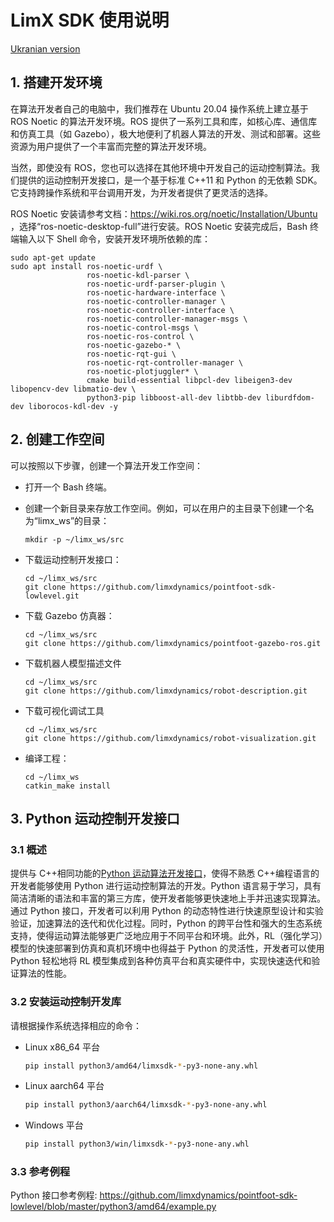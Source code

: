 # LimX SDK 使用说明

[Ukranian version](./Readme.uk.md)

## 1. 搭建开发环境

在算法开发者自己的电脑中，我们推荐在 Ubuntu 20.04 操作系统上建立基于 ROS Noetic 的算法开发环境。ROS 提供了一系列工具和库，如核心库、通信库和仿真工具（如 Gazebo），极大地便利了机器人算法的开发、测试和部署。这些资源为用户提供了一个丰富而完整的算法开发环境。

当然，即使没有 ROS，您也可以选择在其他环境中开发自己的运动控制算法。我们提供的运动控制开发接口，是一个基于标准 C++11 和 Python 的无依赖 SDK。它支持跨操作系统和平台调用开发，为开发者提供了更灵活的选择。

ROS Noetic 安装请参考文档：https://wiki.ros.org/noetic/Installation/Ubuntu ，选择“ros-noetic-desktop-full”进行安装。ROS Noetic 安装完成后，Bash 终端输入以下 Shell 命令，安装开发环境所依赖的库：

```
sudo apt-get update
sudo apt install ros-noetic-urdf \
                 ros-noetic-kdl-parser \
                 ros-noetic-urdf-parser-plugin \
                 ros-noetic-hardware-interface \
                 ros-noetic-controller-manager \
                 ros-noetic-controller-interface \
                 ros-noetic-controller-manager-msgs \
                 ros-noetic-control-msgs \
                 ros-noetic-ros-control \
                 ros-noetic-gazebo-* \
                 ros-noetic-rqt-gui \
                 ros-noetic-rqt-controller-manager \
                 ros-noetic-plotjuggler* \
                 cmake build-essential libpcl-dev libeigen3-dev libopencv-dev libmatio-dev \
                 python3-pip libboost-all-dev libtbb-dev liburdfdom-dev liborocos-kdl-dev -y
```

## 2. 创建工作空间

可以按照以下步骤，创建一个算法开发工作空间：

- 打开一个 Bash 终端。

- 创建一个新目录来存放工作空间。例如，可以在用户的主目录下创建一个名为“limx_ws”的目录：

  ```
  mkdir -p ~/limx_ws/src
  ```

- 下载运动控制开发接口：

  ```
  cd ~/limx_ws/src
  git clone https://github.com/limxdynamics/pointfoot-sdk-lowlevel.git
  ```

- 下载 Gazebo 仿真器：

  ```
  cd ~/limx_ws/src
  git clone https://github.com/limxdynamics/pointfoot-gazebo-ros.git
  ```

- 下载机器人模型描述文件

  ```
  cd ~/limx_ws/src
  git clone https://github.com/limxdynamics/robot-description.git
  ```

- 下载可视化调试工具

  ```
  cd ~/limx_ws/src
  git clone https://github.com/limxdynamics/robot-visualization.git
  ```

- 编译工程：

  ```
  cd ~/limx_ws
  catkin_make install
  ```


## 3. Python 运动控制开发接口

### 3.1 概述

提供与 C++相同功能的[Python 运动算法开发接口](https://github.com/limxdynamics/pointfoot-sdk-lowlevel/tree/master/python3)，使得不熟悉 C++编程语言的开发者能够使用 Python 进行运动控制算法的开发。Python 语言易于学习，具有简洁清晰的语法和丰富的第三方库，使开发者能够更快速地上手并迅速实现算法。通过 Python 接口，开发者可以利用 Python 的动态特性进行快速原型设计和实验验证，加速算法的迭代和优化过程。同时，Python 的跨平台性和强大的生态系统支持，使得运动算法能够更广泛地应用于不同平台和环境。此外，RL（强化学习）模型的快速部署到仿真和真机环境中也得益于 Python 的灵活性，开发者可以使用 Python 轻松地将 RL 模型集成到各种仿真平台和真实硬件中，实现快速迭代和验证算法的性能。

### 3.2 安装运动控制开发库

请根据操作系统选择相应的命令：

- Linux x86_64 平台

  ```Bash
  pip install python3/amd64/limxsdk-*-py3-none-any.whl
  ```

- Linux aarch64 平台

  ```Bash
  pip install python3/aarch64/limxsdk-*-py3-none-any.whl
  ```

- Windows  平台

  ```Bash
  pip install python3/win/limxsdk-*-py3-none-any.whl
  ```

### 3.3 参考例程

Python 接口参考例程: https://github.com/limxdynamics/pointfoot-sdk-lowlevel/blob/master/python3/amd64/example.py
